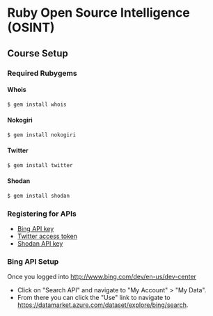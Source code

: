 # Ruby Open Source Intelligence (OSINT)

## Course Setup

### Required Rubygems

#### Whois
```bash
$ gem install whois
```
#### Nokogiri
```bash
$ gem install nokogiri
```

#### Twitter

```bash
$ gem install twitter
```

#### Shodan

```bash
$ gem install shodan
```

### Registering for APIs

* [Bing API key](http://www.bing.com/dev/en-us/dev-center)
* [Twitter access token](https://dev.twitter.com/docs/api)
* [Shodan API key](http://www.shodanhq.com/api_doc)

### Bing API Setup

Once you logged into http://www.bing.com/dev/en-us/dev-center
- Click on "Search API" and navigate to "My Account" > "My Data".  
- From there you can click the "Use" link to navigate to https://datamarket.azure.com/dataset/explore/bing/search.  

